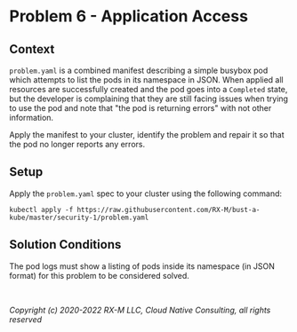 # Problem 6 - Application Access


## Context

`problem.yaml` is a combined manifest describing a simple busybox pod which attempts to list the pods in its namespace
in JSON. When applied all resources are successfully created and the pod goes into a `Completed` state, but the
developer is complaining that they are still facing issues when trying to use the pod and note that "the pod is
returning errors" with not other information.

Apply the manifest to your cluster, identify the problem and repair it so that the pod no longer reports any errors.


## Setup

Apply the `problem.yaml` spec to your cluster using the following command:

```
kubectl apply -f https://raw.githubusercontent.com/RX-M/bust-a-kube/master/security-1/problem.yaml
```


## Solution Conditions

The pod logs must show a listing of pods inside its namespace (in JSON format) for this problem to be considered solved.

<br>

_Copyright (c) 2020-2022 RX-M LLC, Cloud Native Consulting, all rights reserved_

[RX-M LLC]: https://rx-m.io/rxm-cnc.svg "RX-M LLC"
